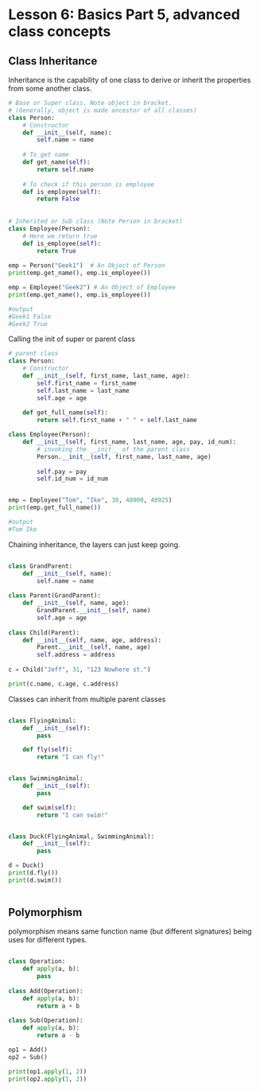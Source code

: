 # Lesson 6: Basics Part 5, advanced class concepts

## Class Inheritance

Inheritance is the capability of one class to derive or inherit the properties from some another class.

```python
# Base or Super class. Note object in bracket. 
# (Generally, object is made ancestor of all classes) 
class Person: 
	# Constructor 
	def __init__(self, name): 
		self.name = name 
	
	# To get name
	def get_name(self): 
		return self.name 
	
	# To check if this person is employee 
	def is_employee(self): 
		return False
   
   
# Inherited or Sub class (Note Person in bracket) 
class Employee(Person): 
	# Here we return true 
	def is_employee(self): 
		return True
   
emp = Person("Geek1")  # An Object of Person 
print(emp.get_name(), emp.is_employee()) 

emp = Employee("Geek2") # An Object of Employee 
print(emp.get_name(), emp.is_employee()) 

#output 
#Geek1 False  
#Geek2 True

```

Calling the init of super or parent class 

```python
# parent class
class Person: 
	# Constructor 
	def __init__(self, first_name, last_name, age): 
		self.first_name = first_name
		self.last_name = last_name
		self.age = age 
		
	def get_full_name(self):
		return self.first_name + " " + self.last_name

class Employee(Person):
	def __init__(self, first_name, last_name, age, pay, id_num):
		# invoking the __init__ of the parent class  
		Person.__init__(self, first_name, last_name, age)
		
		self.pay = pay
		self.id_num = id_num


emp = Employee("Tom", "Ike", 30, 40000, 40925)
print(emp.get_full_name())

#output 
#Tom Ike

```

Chaining inheritance, the layers can just keep going. 

```python

class GrandParent:
	def __init__(self, name):
		self.name = name
		
class Parent(GrandParent):
	def __init__(self, name, age):
		GrandParent.__init__(self, name)
		self.age = age 
		
class Child(Parent):
	def __init__(self, name, age, address):
		Parent.__init__(self, name, age)
		self.address = address
		
c = Child("Jeff", 31, "123 Nowhere st.")

print(c.name, c.age, c.address)

```

Classes can inherit from multiple parent classes

```python

class FlyingAnimal:
    def __init__(self):
        pass

    def fly(self):
        return "I can fly!"


class SwimmingAnimal:
    def __init__(self):
        pass

    def swim(self):
        return "I can swim!"


class Duck(FlyingAnimal, SwimmingAnimal):
    def __init__(self):
        pass

d = Duck()
print(d.fly())
print(d.swim())
		
```

## Polymorphism

polymorphism means same function name (but different signatures) being uses for different types.

```python

class Operation:
	def apply(a, b):
		pass
		
class Add(Operation):
	def apply(a, b):
		return a + b 
		
class Sub(Operation):
	def apply(a, b):
		return a - b

op1 = Add()
op2 = Sub()

print(op1.apply(1, 2))
print(op2.apply(1, 2))


```

















